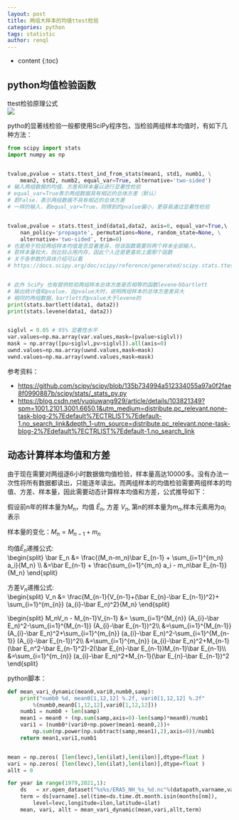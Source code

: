 ```yaml
---
layout: post
title: 两组大样本的均值ttest检验
categories: python
tags: statistic
author: renql
---
```


* content
{:toc}

<script type="text/x-mathjax-config">
  MathJax.Hub.Config({
    tex2jax: {
      inlineMath: [ ['$','$'], ["\\(","\\)"] ],
      processEscapes: true
    }
  });
</script>
<script src="https://cdn.mathjax.org/mathjax/latest/MathJax.js?config=TeX-AMS-MML_HTMLorMML" type="text/javascript"></script>

## python均值检验函数
ttest检验原理公式  
![](https://s1.ax1x.com/2020/11/08/BoEpsH.jpg)

pytho的显著线检验一般都使用SciPy程序包，当检验两组样本均值时，有如下几种方法：
```python
from scipy import stats
import numpy as np


tvalue,pvalue = stats.ttest_ind_from_stats(mean1, std1, numb1, \
	mean2, std2, numb2, equal_var=True, alternative='two-sided')  
# 输入两组数据的均值、方差和样本量以进行显著性检验
# equal_var=True表示两组数据具有相近的总体方差（默认）
# 若False，表示两组数据不具有相近的总体方差
# 一样的输入，若equal_var=True，则得到的pvalue偏小，更容易通过显著性检验


tvalue,pvalue = stats.ttest_ind(data1,data2, axis=0, equal_var=True,\ 
	nan_policy='propagate', permutations=None, random_state=None, \
	alternative='two-sided', trim=0)  
# 也是用于检验两组样本均值是否显著差异，但该函数需要将两个样本全部输入，
# 若样本量较大，则比较占用内存，因此个人还是更喜欢上面那个函数
# 关于各参数的具体介绍可以看 
# https://docs.scipy.org/doc/scipy/reference/generated/scipy.stats.ttest_ind.html


# 此外 SciPy 也有提供检验两组样本总体方差是否相等的函数levene与bartlett
# 输出统计值和pvalue，当pvalue大时，说明两组样本的总体方差差异大
# 相同的两组数据，bartlett的pvalue大于levene的
print(stats.bartlett(data1, data2))
print(stats.levene(data1, data2))


siglvl = 0.05 # 95% 显著性水平
var.values=np.ma.array(var.values,mask=(pvalue>siglvl))
mask = np.array([pu>siglvl,pv>siglvl]).all(axis=0)
uwnd.values=np.ma.array(uwnd.values,mask=mask)
vwnd.values=np.ma.array(vwnd.values,mask=mask)
```




参考资料：
- https://github.com/scipy/scipy/blob/135b734994a512334055a97a0f2fae8f0990887b/scipy/stats/_stats_py.py  
- https://blog.csdn.net/yuqiuwang929/article/details/103821349?spm=1001.2101.3001.6650.1&utm_medium=distribute.pc_relevant.none-task-blog-2%7Edefault%7ECTRLIST%7Edefault-1.no_search_link&depth_1-utm_source=distribute.pc_relevant.none-task-blog-2%7Edefault%7ECTRLIST%7Edefault-1.no_search_link  


## 动态计算样本均值和方差
由于现在需要对两组逐6小时数据做均值检验，样本量高达10000多。没有办法一次性将所有数据都读出，只能逐年读出。而两组样本的均值检验需要两组样本的均值、方差、样本量，因此需要动态计算样本均值和方差，公式推导如下： 

假设前n年的样本量为$M_n$，均值 $\bar E_n$, 方差 $V_n$, 第n的样本量为$m_n$,样本元素用为$a_i$表示

样本量的变化：$M_n=M_{n-1}+m_n$

均值$\bar E_n$递推公式:  
\begin{split}
\bar E_n &= \frac{(M_n-m_n)\bar E_{n-1} + \sum_{i=1}^{m_n} a_i}{M_n} \\\\
&=\bar E_{n-1} + \frac{\sum_{i=1}^{m_n} a_i - m_n\bar E_{n-1}}{M_n}
\end{split}

方差$V_n$递推公式:  
\begin{split}
V_n &= \frac{M_{n-1}\{V_{n-1}+(\bar E_{n}-\bar E_{n-1})^2\}+ \sum_{i=1}^{m_{n}} (a_{i}-\bar E_n)^2}{M_n}
\end{split}

\begin{split}
M_nV_n - M_{n-1}V_{n-1} &= \sum_{i=1}^{M_{n}} (A_{i}-\bar E_n)^2-\sum_{i=1}^{M_{n-1}} (A_{i}-\bar E_{n-1})^2\\\\
&=\sum_{i=1}^{M_{n-1}} (A_{i}-\bar E_n)^2+\sum_{i=1}^{m_{n}} (a_{i}-\bar E_n)^2-\sum_{i=1}^{M_{n-1}} (A_{i}-\bar E_{n-1})^2\\\\
&=\sum_{i=1}^{m_{n}} (a_{i}-\bar E_n)^2+M_{n-1}(\bar E_n^2-\bar E_{n-1}^2)-2(\bar E_{n}-\bar E_{n-1})M_{n-1}\bar E_{n-1}\\\\
&=\sum_{i=1}^{m_{n}} (a_{i}-\bar E_n)^2+M_{n-1}(\bar E_{n}-\bar E_{n-1})^2
\end{split}

python脚本：
```python
def mean_vari_dynamic(mean0,vari0,numb0,samp):
    print("numb0 %d, mean0[1,12,12] %.2f, vari0[1,12,12] %.2f"
		%(numb0,mean0[1,12,12],vari0[1,12,12]))
    numb1 = numb0 + len(samp)
    mean1 = mean0 + (np.sum(samp,axis=0)-len(samp)*mean0)/numb1
    vari1 = (numb0*(vari0+np.power(mean1-mean0,2))+
		np.sum(np.power(np.subtract(samp,mean1),2),axis=0))/numb1
    return mean1,vari1,numb1


mean = np.zeros( [len(levc),len(ilat),len(ilon)],dtype=float )
vari = np.zeros( [len(levc),len(ilat),len(ilon)],dtype=float )
allt = 0

for year in range(1979,2021,1):
	ds   = xr.open_dataset("%s%s/ERA5_NH_%s_%d.nc"%(datapath,varname,varname,year))
	term = ds[varname].sel(time=ds.time.dt.month.isin(months[nm]),
		level=levc,longitude=ilon,latitude=ilat)
	mean, vari, allt = mean_vari_dynamic(mean,vari,allt,term)
```
